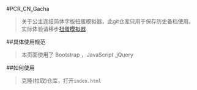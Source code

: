 #PCR_CN_Gacha
>关于公主连结简体字版扭蛋模拟器，此git仓库只用于保存历史备档使用。  
>实际体验请移步[扭蛋模拟器](https://wiki.biligame.com/pcr/扭蛋模拟器)  

##具体使用规范
>本页面使用了 Bootstrap ，JavaScript ,jQuery  

##如何使用
>克隆(拉取)仓库，打开``index.html``